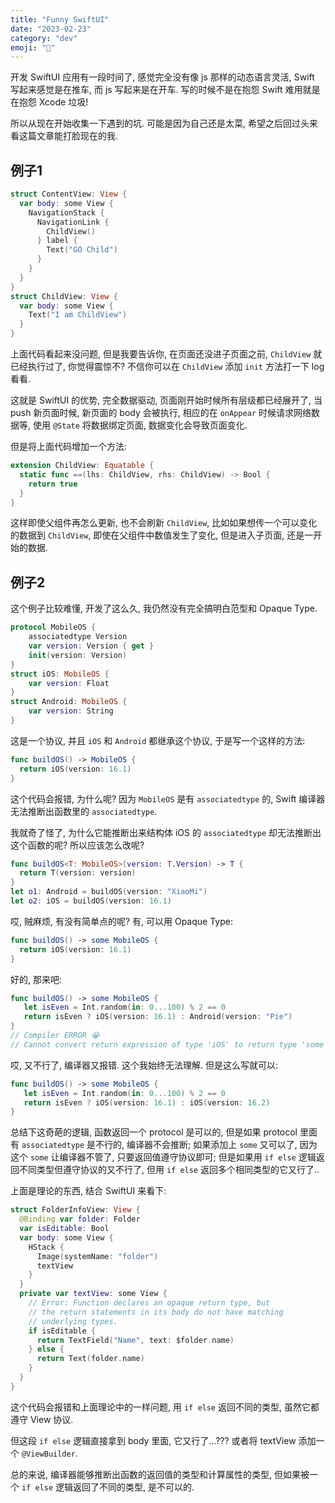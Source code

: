 ```yaml
---
title: "Funny SwiftUI"
date: "2023-02-23"
category: "dev"
emoji: "🤣"
---
```


开发 SwiftUI 应用有一段时间了, 感觉完全没有像 js 那样的动态语言灵活, Swift 写起来感觉是在推车, 而 js 写起来是在开车. 写的时候不是在抱怨 Swift 难用就是在抱怨 Xcode 垃圾!

所以从现在开始收集一下遇到的坑. 可能是因为自己还是太菜, 希望之后回过头来看这篇文章能打脸现在的我.

## 例子1

```swift
struct ContentView: View {
  var body: some View {
    NavigationStack {
      NavigationLink {
        ChildView()
      } label {
        Text("GO Child")
      }
    }
  }
}
struct ChildView: View {
  var body: some View {
    Text("I am ChildView")
  }
}
```

上面代码看起来没问题, 但是我要告诉你, 在页面还没进子页面之前, `ChildView` 就已经执行过了, 你觉得震惊不? 不信你可以在 `ChildView` 添加 `init` 方法打一下 log 看看.

这就是 SwiftUI 的优势, 完全数据驱动, 页面刚开始时候所有层级都已经展开了, 当 push 新页面时候, 新页面的 body 会被执行, 相应的在 `onAppear` 时候请求网络数据等, 使用 `@State` 将数据绑定页面, 数据变化会导致页面变化.

但是将上面代码增加一个方法:

```swift
extension ChildView: Equatable {
  static func ==(lhs: ChildView, rhs: ChildView) -> Bool {
    return true
  }
}
```

这样即使父组件再怎么更新, 也不会刷新 `ChildView`, 比如如果想传一个可以变化的数据到 `ChildView`, 即使在父组件中数值发生了变化, 但是进入子页面, 还是一开始的数据.


## 例子2

这个例子比较难懂, 开发了这么久, 我仍然没有完全搞明白范型和 Opaque Type.

```swift
protocol MobileOS {
    associatedtype Version
    var version: Version { get }
    init(version: Version)
}
struct iOS: MobileOS {
    var version: Float
}
struct Android: MobileOS {
    var version: String
}
```

这是一个协议, 并且 `iOS` 和 `Android` 都继承这个协议, 于是写一个这样的方法:

```swift
func buildOS() -> MobileOS {
  return iOS(version: 16.1)
}
```

这个代码会报错, 为什么呢? 因为 `MobileOS` 是有 `associatedtype` 的, Swift 编译器无法推断出函数里的 `associatedtype`.

我就奇了怪了, 为什么它能推断出来结构体 iOS 的 `associatedtype` 却无法推断出这个函数的呢? 所以应该怎么改呢?

```swift
func buildOS<T: MobileOS>(version: T.Version) -> T {
  return T(version: version)
}
let o1: Android = buildOS(version: "XiaoMi")
let o2: iOS = buildOS(version: 16.1)
```

哎, 贼麻烦, 有没有简单点的呢? 有, 可以用 Opaque Type:

```swift
func buildOS() -> some MobileOS {
  return iOS(version: 16.1)
}
```

好的, 那来吧:

```swift
func buildOS() -> some MobileOS {
   let isEven = Int.random(in: 0...100) % 2 == 0
   return isEven ? iOS(version: 16.1) : Android(version: "Pie")
}
// Compiler ERROR 😭
// Cannot convert return expression of type 'iOS' to return type 'some MobileOS'
```

哎, 又不行了, 编译器又报错. 这个我始终无法理解. 但是这么写就可以:

```swift
func buildOS() -> some MobileOS {
   let isEven = Int.random(in: 0...100) % 2 == 0
   return isEven ? iOS(version: 16.1) : iOS(version: 16.2)
}
```

总结下这奇葩的逻辑, 函数返回一个 protocol 是可以的, 但是如果 protocol 里面有 `associatedtype` 是不行的, 编译器不会推断;
如果添加上 `some` 又可以了, 因为这个 `some` 让编译器不管了, 只要返回值遵守协议即可; 但是如果用 `if else` 逻辑返回不同类型但遵守协议的又不行了, 但用 `if else` 返回多个相同类型的它又行了..


上面是理论的东西, 结合 SwiftUI 来看下:

```swift
struct FolderInfoView: View {
  @Binding var folder: Folder
  var isEditable: Bool
  var body: some View {
    HStack {
      Image(systemName: "folder")
      textView
    }
  }
  private var textView: some View {
    // Error: Function declares an opaque return type, but
    // the return statements in its body do not have matching
    // underlying types.
    if isEditable {
      return TextField("Name", text: $folder.name)
    } else {
      return Text(folder.name)
    }
  }
}
```

这个代码会报错和上面理论中的一样问题, 用 `if else` 返回不同的类型, 虽然它都遵守 View 协议.

但这段 `if else` 逻辑直接拿到 body 里面, 它又行了...??? 或者将 textView 添加一个 `@ViewBuilder`.

总的来说, 编译器能够推断出函数的返回值的类型和计算属性的类型, 但如果被一个 `if else` 逻辑返回了不同的类型, 是不可以的.

